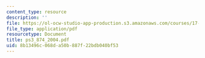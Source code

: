 ```yaml
---
content_type: resource
description: ''
file: https://ol-ocw-studio-app-production.s3.amazonaws.com/courses/17-874-quantitative-research-methods-multivariate-spring-2004/8b13496c068da50b887f22bdb040bf53_ps3_874_2004.pdf
file_type: application/pdf
resourcetype: Document
title: ps3_874_2004.pdf
uid: 8b13496c-068d-a50b-887f-22bdb040bf53
---
```

